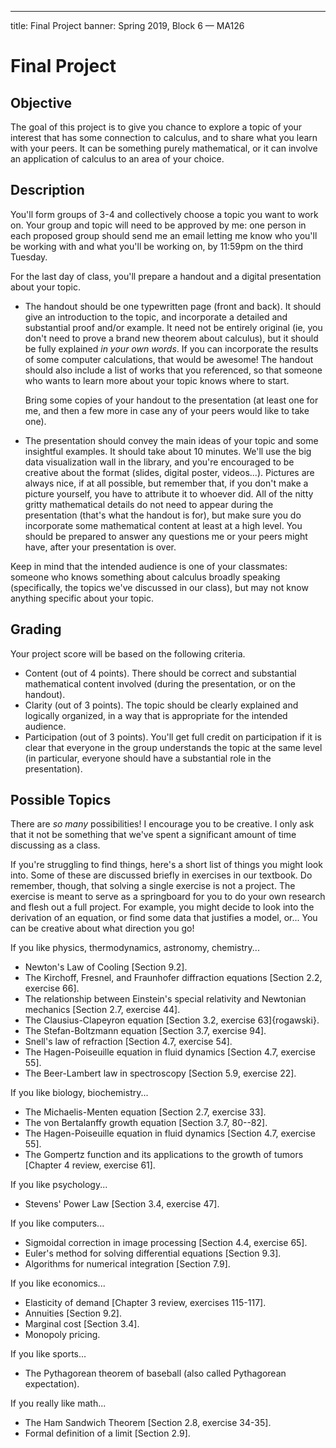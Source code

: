 ---
title: Final Project
banner: Spring 2019, Block 6 — MA126

# Final Project

## Objective

The goal of this project is to give you chance to explore a topic of your interest that has some connection to calculus, and to share what you learn with your peers. It can be something purely mathematical, or it can involve an application of calculus to an area of your choice.

## Description

You'll form groups of 3-4 and collectively choose a topic you want to work on. Your group and topic will need to be approved by me: one person in each proposed group should send me an email letting me know who you'll be working with and what you'll be working on, by 11:59pm on the third Tuesday.

For the last day of class, you'll prepare a handout and a digital presentation about your topic.

* The handout should be one typewritten page (front and back). It should give an introduction to the topic, and incorporate a detailed and substantial proof and/or example. It need not be entirely original (ie, you don't need to prove a brand new theorem about calculus), but it should be fully explained *in your own words*. If you can incorporate the results of some computer calculations, that would be awesome! The handout should also include a list of works that you referenced, so that someone who wants to learn more about your topic knows where to start.

    Bring some copies of your handout to the presentation (at least one for me, and then a few more in case any of your peers would like to take one).

* The presentation should convey the main ideas of your topic and some insightful examples. It should take about 10 minutes. We'll use the big data visualization wall in the library, and you're encouraged to be creative about the format (slides, digital poster, videos...). Pictures are always nice, if at all possible, but remember that, if you don't make a picture yourself, you have to attribute it to whoever did. All of the nitty gritty mathematical details do not need to appear during the presentation (that's what the handout is for), but make sure you do incorporate some mathematical content at least at a high level. You should be prepared to answer any questions me or your peers might have, after your presentation is over.

Keep in mind that the intended audience is one of your classmates: someone who knows something about calculus broadly speaking (specifically, the topics we've discussed in our class), but may not know anything specific about your topic.

## Grading

Your project score will be based on the following criteria.

* Content (out of 4 points). There should be correct and substantial mathematical content involved (during the presentation, or on the handout).
* Clarity (out of 3 points). The topic should be clearly explained and logically organized, in a way that is appropriate for the intended audience.
* Participation (out of 3 points). You'll get full credit on participation if it is clear that everyone in the group understands the topic at the same level (in particular, everyone should have a substantial role in the presentation).

## Possible Topics

There are *so many* possibilities! I encourage you to be creative. I only ask that it not be something that we've spent a significant amount of time discussing as a class.

If you're struggling to find things, here's a short list of things you might look into. Some of these are discussed briefly in exercises in our textbook. Do remember, though, that solving a single exercise is not a project. The exercise is meant to serve as a springboard for you to do your own research and flesh out a full project. For example, you might decide to look into the derivation of an equation, or find some data that justifies a model, or... You can be creative about what direction you go!

If you like physics, thermodynamics, astronomy, chemistry...

* Newton's Law of Cooling [Section 9.2].
* The Kirchoff, Fresnel, and Fraunhofer diffraction equations [Section 2.2, exercise 66].
* The relationship between Einstein's special relativity and Newtonian mechanics [Section 2.7, exercise 44].
* The Clausius-Clapeyron equation [Section 3.2, exercise 63]{rogawski}.
* The Stefan-Boltzmann equation [Section 3.7, exercise 94].
* Snell's law of refraction [Section 4.7, exercise 54].
* The Hagen-Poiseuille equation in fluid dynamics [Section 4.7, exercise 55].
* The Beer-Lambert law in spectroscopy [Section 5.9, exercise 22].

If you like biology, biochemistry...

* The Michaelis-Menten equation [Section 2.7, exercise 33].
* The von Bertalanffy growth equation [Section 3.7, 80--82].
* The Hagen-Poiseuille equation in fluid dynamics [Section 4.7, exercise 55].
* The Gompertz function and its applications to the growth of tumors [Chapter 4 review, exercise 61].

If you like psychology...

* Stevens' Power Law [Section 3.4, exercise 47].

If you like computers...

* Sigmoidal correction in image processing [Section 4.4, exercise 65].
* Euler's method for solving differential equations [Section 9.3].
* Algorithms for numerical integration [Section 7.9].

If you like economics...

* Elasticity of demand [Chapter 3 review, exercises 115-117].
* Annuities [Section 9.2].
* Marginal cost [Section 3.4].
* Monopoly pricing.

If you like sports...

* The Pythagorean theorem of baseball (also called Pythagorean expectation).

If you really like math...

* The Ham Sandwich Theorem [Section 2.8, exercise 34-35].
* Formal definition of a limit [Section 2.9].
